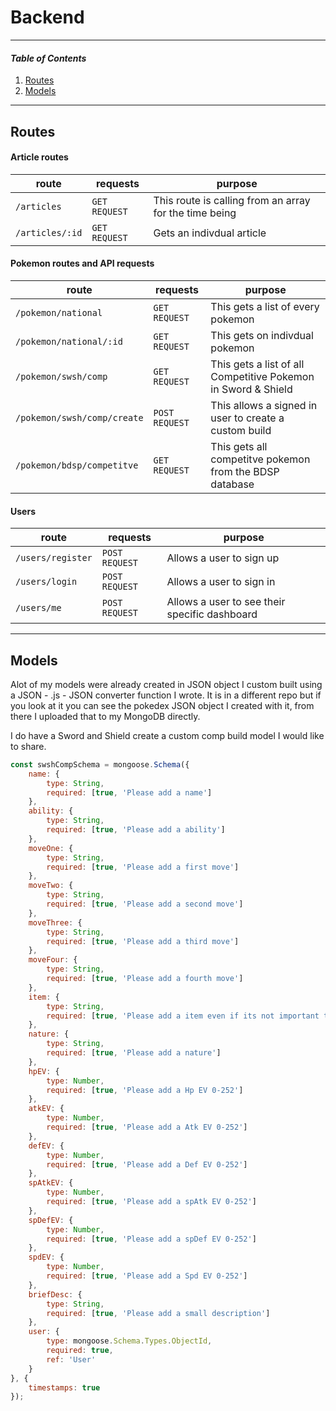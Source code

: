 # **Backend**

---

#### *Table of Contents*

1. [Routes](#routes)
2. [Models](#models)

---

## **Routes**


#### **Article routes**  
    
| route | requests | purpose |
| -     | -        | -       |
| `/articles` | `GET REQUEST` | This route is calling from an array for the time being
| `/articles/:id` | `GET REQUEST` | Gets an indivdual article

#### **Pokemon routes and API requests**   


| route | requests | purpose |
| -     | -        | -       |
| `/pokemon/national` | `GET REQUEST` | This gets a list of every pokemon
| `/pokemon/national/:id` | `GET REQUEST` | This gets on indivdual pokemon
| `/pokemon/swsh/comp` | `GET REQUEST` | This gets a list of all Competitive Pokemon in Sword & Shield
| `/pokemon/swsh/comp/create` | `POST REQUEST` | This allows a signed in user to create a custom build
|`/pokemon/bdsp/competitve` | `GET REQUEST` | This gets all competitve pokemon from the BDSP database

#### **Users**  

| route | requests | purpose |
| -     | -        | -       |
| `/users/register` | `POST REQUEST` | Allows a user to sign up
| `/users/login` | `POST REQUEST` | Allows a user to sign in
| `/users/me` | `POST REQUEST` | Allows a user to see their specific dashboard

---

## **Models**

Alot of my models were already created in JSON object I custom built using a JSON - .js - JSON converter function I wrote. It is in a different repo but if you look at it you can see the pokedex JSON object I created with it, from there I uploaded that to my MongoDB directly. 

I do have a Sword and Shield create a custom comp build model I would like to share.

```js
const swshCompSchema = mongoose.Schema({
    name: {
        type: String,
        required: [true, 'Please add a name']
    },
    ability: {
        type: String,
        required: [true, 'Please add a ability']
    },
    moveOne: {
        type: String,
        required: [true, 'Please add a first move']
    },
    moveTwo: {
        type: String,
        required: [true, 'Please add a second move']
    },
    moveThree: {
        type: String,
        required: [true, 'Please add a third move']
    },
    moveFour: {
        type: String,
        required: [true, 'Please add a fourth move']
    },
    item: {
        type: String,
        required: [true, 'Please add a item even if its not important to the build']
    },
    nature: {
        type: String,
        required: [true, 'Please add a nature']
    },
    hpEV: {
        type: Number,
        required: [true, 'Please add a Hp EV 0-252']
    },
    atkEV: {
        type: Number,
        required: [true, 'Please add a Atk EV 0-252']
    },
    defEV: {
        type: Number,
        required: [true, 'Please add a Def EV 0-252']
    },
    spAtkEV: {
        type: Number,
        required: [true, 'Please add a spAtk EV 0-252']
    },
    spDefEV: {
        type: Number,
        required: [true, 'Please add a spDef EV 0-252']
    },
    spdEV: {
        type: Number,
        required: [true, 'Please add a Spd EV 0-252']
    },
    briefDesc: {
        type: String,
        required: [true, 'Please add a small description']
    },
    user: {
        type: mongoose.Schema.Types.ObjectId,
        required: true,
        ref: 'User'
    }
}, {
    timestamps: true
});
```